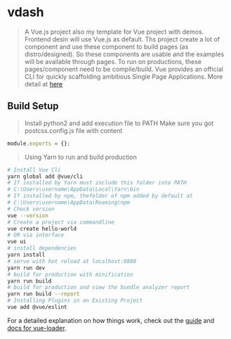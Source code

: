 # vdash
> A Vue.js project also my template for Vue project with demos. Frontend desin will use Vue.js as default. Ths project create a lot of component and use these component to build pages (as distro/designed). So these components are usable and the examples will be available through pages.
> To run on productions, these pages/component need to be compile/build.
> Vue provides an official CLI for quickly scaffolding ambitious Single Page Applications. More detail at [here](https://cli.vuejs.org/guide/)

## Build Setup
> Install python2 and add execution file to PATH
> Make sure you got postcss.config.js file with content
```javascript
module.exports = {};
```
> Using Yarn to run and build production
``` bash
# Install Vue Cli
yarn global add @vue/cli
# If installed by Yarn must include this folder into PATH
# C:\Users\username\AppData\Local\Yarn\bin
# If installed by npm, thefolder of npm added by default at 
# C:\Users\username\AppData\Roaming\npm
# Check version
vue --version
# Create a project via commandline
vue create hello-world
# OR via interface
vue ui
# install dependencies
yarn install
# serve with hot reload at localhost:8080
yarn run dev
# build for production with minification
yarn run build
# build for production and view the bundle analyzer report
yarn run build --report
# Installing Plugins in an Existing Project
vue add @vue/eslint
```

For a detailed explanation on how things work, check out the [guide](http://vuejs-templates.github.io/webpack/) and [docs for vue-loader](http://vuejs.github.io/vue-loader).